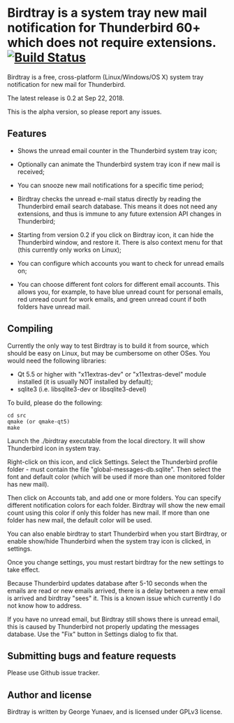 # Birdtray is a system tray new mail notification for Thunderbird 60+ which does not require extensions. [![Build Status](https://travis-ci.org/gyunaev/birdtray.svg?branch=master)](https://travis-ci.org/gyunaev/birdtray)

Birdtray is a free, cross-platform (Linux/Windows/OS X) system tray notification for new mail for Thunderbird. 

The latest release is 0.2 at Sep 22, 2018.

This is the alpha version, so please report any issues.

## Features

- Shows the unread email counter in the Thunderbird system tray icon;

- Optionally can animate the Thunderbird system tray icon if new mail is received;

- You can snooze new mail notifications for a specific time period;

- Birdtray checks the unread e-mail status directly by reading the Thunderbird email search database. This means it does not need any extensions, and thus is immune to any future extension API changes in Thunderbird;

- Starting from version 0.2 if you click on Birdtray icon, it can hide the Thunderbird window, and restore it. There is also context menu for that (this currently only works on Linux);

- You can configure which accounts you want to check for unread emails on;

- You can choose different font colors for different email accounts. This allows you, for example, to have blue unread count for personal emails, red unread count for work emails, and green unread count if both folders have unread mail.



## Compiling

Currently the only way to test Birdtray is to build it from source, which should be easy on Linux, but may be cumbersome on other OSes. You would need the following libraries:

- Qt 5.5 or higher with "x11extras-dev" or "x11extras-devel"  module installed (it is usually NOT installed by default);
- sqlite3 (i.e. libsqlite3-dev or libsqlite3-devel)


To build, please do the following:

    cd src
    qmake (or qmake-qt5)
    make
    
Launch the ./birdtray executable from the local directory. It will show Thunderbird icon in system tray.

Right-click on this icon, and click Settings. Select the Thunderbird profile folder - must contain the file "global-messages-db.sqlite".
Then select the font and default color (which will be used if more than one monitored folder has new mail).

Then click on Accounts tab, and add one or more folders. You can specify different notification colors for each folder. Birdtray will show the new email count using this color if only this folder has new mail. If more than one folder has new mail, the default color will be used.

You can also enable birdtray to start Thunderbird when you start Birdtray, or enable show/hide Thunderbird when the system tray icon is clicked, in settings.

Once you change settings, you must restart birdtray for the new settings to take effect.

Because Thunderbird updates database after 5-10 seconds when the emails are read or new emails arrived, there is a delay between a new email is arrived and birdtray "sees" it. This is a known issue which currently I do not know how to address.

If you have no unread email, but Birdtray still shows there is unread email, this is caused by Thunderbird not properly updating the messages database. Use the "Fix" button in Settings dialog to fix that.

## Submitting bugs and feature requests

Please use Github issue tracker.

## Author and license

Birdtray is written by George Yunaev, and is licensed under GPLv3 license.
